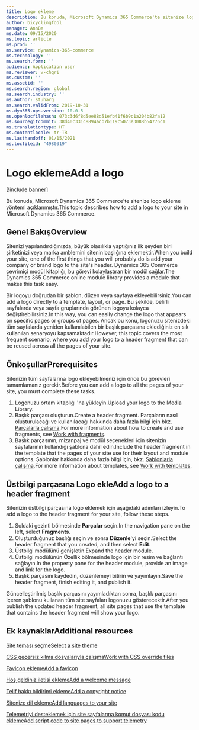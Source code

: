 ```yaml
---
title: Logo ekleme
description: Bu konuda, Microsoft Dynamics 365 Commerce'te sitenize logo ekleme yöntemi açıklanmıştır.
author: bicyclingfool
manager: AnnBe
ms.date: 09/15/2020
ms.topic: article
ms.prod: ''
ms.service: dynamics-365-commerce
ms.technology: ''
ms.search.form: ''
audience: Application user
ms.reviewer: v-chgri
ms.custom: ''
ms.assetid: ''
ms.search.region: global
ms.search.industry: ''
ms.author: stuharg
ms.search.validFrom: 2019-10-31
ms.dyn365.ops.version: 10.0.5
ms.openlocfilehash: 073c3d6f8d5ee88d51efb41f6b9c1a204b82fa12
ms.sourcegitcommit: 38d40c331c8894acb7b119c5073e3088b54776c1
ms.translationtype: HT
ms.contentlocale: tr-TR
ms.lasthandoff: 01/15/2021
ms.locfileid: "4980319"
---
```

# <a name="add-a-logo"></a><span data-ttu-id="b0b0e-103">Logo ekleme</span><span class="sxs-lookup"><span data-stu-id="b0b0e-103">Add a logo</span></span>

[!include [banner](includes/banner.md)]

<span data-ttu-id="b0b0e-104">Bu konuda, Microsoft Dynamics 365 Commerce'te sitenize logo ekleme yöntemi açıklanmıştır.</span><span class="sxs-lookup"><span data-stu-id="b0b0e-104">This topic describes how to add a logo to your site in Microsoft Dynamics 365 Commerce.</span></span>

## <a name="overview"></a><span data-ttu-id="b0b0e-105">Genel Bakış</span><span class="sxs-lookup"><span data-stu-id="b0b0e-105">Overview</span></span>

<span data-ttu-id="b0b0e-106">Sitenizi yapılandırdığınızda, büyük olasılıkla yaptığınız ilk şeyden biri şirketinizi veya marka amblemini sitenin başlığına eklemektir.</span><span class="sxs-lookup"><span data-stu-id="b0b0e-106">When you build your site, one of the first things that you will probably do is add your company or brand logo to the site's header.</span></span> <span data-ttu-id="b0b0e-107">Dynamics 365 Commerce çevrimiçi modül kitaplığı, bu görevi kolaylaştıran bir modül sağlar.</span><span class="sxs-lookup"><span data-stu-id="b0b0e-107">The Dynamics 365 Commerce online module library provides a module that makes this task easy.</span></span>

<span data-ttu-id="b0b0e-108">Bir logoyu doğrudan bir şablon, düzen veya sayfaya ekleyebilirsiniz.</span><span class="sxs-lookup"><span data-stu-id="b0b0e-108">You can add a logo directly to a template, layout, or page.</span></span> <span data-ttu-id="b0b0e-109">Bu şekilde, belirli sayfalarda veya sayfa gruplarında görünen logoyu kolayca değiştirebilirsiniz.</span><span class="sxs-lookup"><span data-stu-id="b0b0e-109">In this way, you can easily change the logo that appears on specific pages or groups of pages.</span></span> <span data-ttu-id="b0b0e-110">Ancak bu konu, logonuzu sitenizdeki tüm sayfalarda yeniden kullanılabilen bir başlık parçasına eklediğiniz en sık kullanılan senaryoyu kapsamaktadır.</span><span class="sxs-lookup"><span data-stu-id="b0b0e-110">However, this topic covers the most frequent scenario, where you add your logo to a header fragment that can be reused across all the pages of your site.</span></span>

## <a name="prerequisites"></a><span data-ttu-id="b0b0e-111">Önkoşullar</span><span class="sxs-lookup"><span data-stu-id="b0b0e-111">Prerequisites</span></span>

<span data-ttu-id="b0b0e-112">Sitenizin tüm sayfalarına logo ekleyebilmeniz için önce bu görevleri tamamlamanız gerekir.</span><span class="sxs-lookup"><span data-stu-id="b0b0e-112">Before you can add a logo to all the pages of your site, you must complete these tasks.</span></span>

1. <span data-ttu-id="b0b0e-113">Logonuzu ortam kitaplığı 'na yükleyin.</span><span class="sxs-lookup"><span data-stu-id="b0b0e-113">Upload your logo to the Media Library.</span></span>
1. <span data-ttu-id="b0b0e-114">Başlık parçası oluşturun.</span><span class="sxs-lookup"><span data-stu-id="b0b0e-114">Create a header fragment.</span></span> <span data-ttu-id="b0b0e-115">Parçaların nasıl oluşturulacağı ve kullanılacağı hakkında daha fazla bilgi için bkz. [Parçalarla çalışma](work-with-fragments.md).</span><span class="sxs-lookup"><span data-stu-id="b0b0e-115">For more information about how to create and use fragments, see [Work with fragments](work-with-fragments.md).</span></span>
1. <span data-ttu-id="b0b0e-116">Başlık parçasının, mizanpaj ve modül seçenekleri için sitenizin sayfalarının kullandığı şablona dahil edin.</span><span class="sxs-lookup"><span data-stu-id="b0b0e-116">Include the header fragment in the template that the pages of your site use for their layout and module options.</span></span> <span data-ttu-id="b0b0e-117">Şablonlar hakkında daha fazla bilgi için, bkz. [Şablonlarla çalışma](work-with-templates.md).</span><span class="sxs-lookup"><span data-stu-id="b0b0e-117">For more information about templates, see [Work with templates](work-with-templates.md).</span></span>

## <a name="add-a-logo-to-a-header-fragment"></a><span data-ttu-id="b0b0e-118">Üstbilgi parçasına Logo ekle</span><span class="sxs-lookup"><span data-stu-id="b0b0e-118">Add a logo to a header fragment</span></span>

<span data-ttu-id="b0b0e-119">Sitenizin üstbilgi parçasına logo eklemek için aşağıdaki adımları izleyin.</span><span class="sxs-lookup"><span data-stu-id="b0b0e-119">To add a logo to the header fragment for your site, follow these steps.</span></span>

1. <span data-ttu-id="b0b0e-120">Soldaki gezinti bölmesinde **Parçalar** seçin.</span><span class="sxs-lookup"><span data-stu-id="b0b0e-120">In the navigation pane on the left, select **Fragments**.</span></span>
1. <span data-ttu-id="b0b0e-121">Oluşturduğunuz başlığı seçin ve sonra **Düzenle**'yi seçin.</span><span class="sxs-lookup"><span data-stu-id="b0b0e-121">Select the header fragment that you created, and then select **Edit**.</span></span>
1. <span data-ttu-id="b0b0e-122">Üstbilgi modülünü genişletin.</span><span class="sxs-lookup"><span data-stu-id="b0b0e-122">Expand the header module.</span></span>
1. <span data-ttu-id="b0b0e-123">Üstbilgi modülünün Özellik bölmesinde logo için bir resim ve bağlantı sağlayın.</span><span class="sxs-lookup"><span data-stu-id="b0b0e-123">In the property pane for the header module, provide an image and link for the logo.</span></span> 
1. <span data-ttu-id="b0b0e-124">Başlık parçasını kaydedin, düzenlemeyi bitirin ve yayımlayın.</span><span class="sxs-lookup"><span data-stu-id="b0b0e-124">Save the header fragment, finish editing it, and publish it.</span></span>

<span data-ttu-id="b0b0e-125">Güncelleştirilmiş başlık parçasını yayımladıktan sonra, başlık parçasını içeren şablonu kullanan tüm site sayfaları logonuzu gösterecektir.</span><span class="sxs-lookup"><span data-stu-id="b0b0e-125">After you publish the updated header fragment, all site pages that use the template that contains the header fragment will show your logo.</span></span>

## <a name="additional-resources"></a><span data-ttu-id="b0b0e-126">Ek kaynaklar</span><span class="sxs-lookup"><span data-stu-id="b0b0e-126">Additional resources</span></span>

[<span data-ttu-id="b0b0e-127">Site teması seçme</span><span class="sxs-lookup"><span data-stu-id="b0b0e-127">Select a site theme</span></span>](select-site-theme.md)

[<span data-ttu-id="b0b0e-128">CSS geçersiz kılma dosyalarıyla çalışma</span><span class="sxs-lookup"><span data-stu-id="b0b0e-128">Work with CSS override files</span></span>](css-override-files.md)

[<span data-ttu-id="b0b0e-129">Favicon ekleme</span><span class="sxs-lookup"><span data-stu-id="b0b0e-129">Add a favicon</span></span>](add-favicon.md)

[<span data-ttu-id="b0b0e-130">Hoş geldiniz iletisi ekleme</span><span class="sxs-lookup"><span data-stu-id="b0b0e-130">Add a welcome message</span></span>](add-welcome-message.md)

[<span data-ttu-id="b0b0e-131">Telif hakkı bildirimi ekleme</span><span class="sxs-lookup"><span data-stu-id="b0b0e-131">Add a copyright notice</span></span>](add-copyright-notice.md)

[<span data-ttu-id="b0b0e-132">Sitenize dil ekleme</span><span class="sxs-lookup"><span data-stu-id="b0b0e-132">Add languages to your site</span></span>](add-languages-to-site.md)

[<span data-ttu-id="b0b0e-133">Telemetriyi desteklemek için site sayfalarına komut dosyası kodu ekleme</span><span class="sxs-lookup"><span data-stu-id="b0b0e-133">Add script code to site pages to support telemetry</span></span>](add-telemetry.md)

